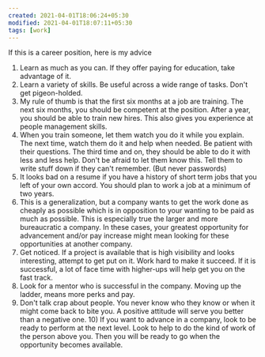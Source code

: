 ```yaml
---
created: 2021-04-01T18:06:24+05:30
modified: 2021-04-01T18:07:11+05:30
tags: [work]
---
```


 If this is a career position, here is my advice

1) Learn as much as you can.  If they offer paying for education, take advantage of it.
2) Learn a variety of skills.  Be useful across a wide range of tasks.  Don't get pigeon-holded.
3) My rule of thumb is that the first six months at a job are training.  The next six months, you should be competent at the position.  After a year, you should be able to train new hires.  This also gives you experience at people management skills.
4) When you train someone, let them watch you do it while you explain.  The next time, watch them do it and help when needed.  Be patient with their questions.  The third time and on, they should be able to do it with less and less help.  Don't be afraid to let them know this.  Tell them to write stuff down if they can't remember. (But never passwords)
5) It looks bad on a resume if you have a history of short term jobs that you left of your own accord.  You should plan to work a job at a minimum of two years.
6) This is a generalization, but a company wants to get the work done as cheaply as possible which is in opposition to your wanting to be paid as much as possible.  This is especially true the larger and more bureaucratic a company.  In these cases, your greatest opportunity for advancement and/or pay increase might mean looking for these opportunities at another company.
7) Get noticed.  If a project is available that is high visibility and looks interesting, attempt to get put on it.  Work hard to make it succeed.  If it is successful, a lot of face time with higher-ups will help get you on the fast track.
8) Look for a mentor who is successful in the company.  Moving up the ladder, means more perks and pay.
9) Don't talk crap about people.  You never know who they know or when it might come back to bite you.  A positive attitude will serve you better than a negative one.  10) If you want to advance in a company, look to be ready to perform at the next level.  Look to help to do the kind of work of the person above you.  Then you will be ready to go when the opportunity becomes available. 
